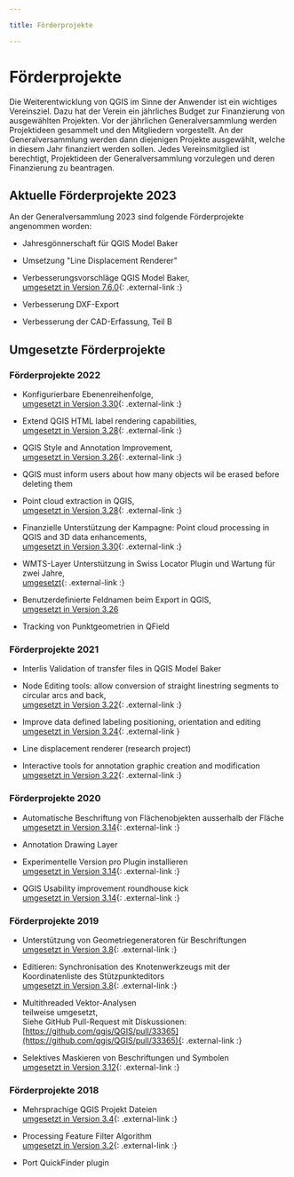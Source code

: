```yaml
---

title: Förderprojekte

---
```


# Förderprojekte

Die Weiterentwicklung von QGIS im Sinne der Anwender ist ein wichtiges Vereinsziel.
Dazu hat der Verein ein jährliches Budget zur Finanzierung von ausgewählten Projekten.
Vor der jährlichen Generalversammlung werden Projektideen gesammelt und den Mitgliedern
vorgestellt. An der Generalversammlung werden dann diejenigen Projekte ausgewählt,
welche in diesem Jahr finanziert werden sollen. Jedes Vereinsmitglied ist berechtigt,
Projektideen der Generalversammlung vorzulegen und deren Finanzierung zu beantragen.

## Aktuelle Förderprojekte 2023

An der Generalversammlung 2023 sind folgende Förderprojekte angenommen worden:

* Jahresgönnerschaft für QGIS Model Baker

* Umsetzung "Line Displacement Renderer"

* Verbesserungsvorschläge QGIS Model Baker,<br/>
  [umgesetzt in Version 7.6.0](https://github.com/opengisch/QgisModelBaker/releases/tag/v7.6.0){: .external-link :}

* Verbesserung DXF-Export

* Verbesserung der CAD-Erfassung, Teil B

## Umgesetzte Förderprojekte

### Förderprojekte 2022

* Konfigurierbare Ebenenreihenfolge,<br/>
  [umgesetzt in Version 3.30](https://qgis.org/en/site/forusers/visualchangelog330/index.html#feature-new-layer-ordering-improvements){: .external-link :}

* Extend QGIS HTML label rendering capabilities,<br/>
  [umgesetzt in Version 3.28](https://qgis.org/en/site/forusers/visualchangelog328/index.html#feature-add-support-for-html-bold-italic-font-size-and-font-family-to-labelling){: .external-link :}

* QGIS Style and Annotation Improvement,<br/>
  [umgesetzt in Version 3.26](https://qgis.org/en/site/forusers/visualchangelog326/index.html#feature-project-style-databases-support){: .external-link :}

* QGIS must inform users about how many objects wil be erased before deleting them

* Point cloud extraction in QGIS,<br/>
  [umgesetzt in Version 3.28](https://qgis.org/en/site/forusers/visualchangelog328/index.html#feature-point-cloud-layer-export){: .external-link :}

* Finanzielle Unterstützung der Kampagne: Point cloud processing in QGIS and 3D data enhancements,<br/>
  [umgesetzt in Version 3.30](https://www.lutraconsulting.co.uk/blog/2023/03/07/pointcloud-qgis-cf3-update1/){: .external-link :}

* WMTS-Layer Unterstützung in Swiss Locator Plugin und Wartung für zwei Jahre,<br/>
  [umgesetzt](https://www.opengis.ch/de/2023/06/13/unterstutzung-fur-wmts-in-qgis-swiss-locator/){: .external-link :}

* Benutzerdefinierte Feldnamen beim Export in QGIS,<br/>
  [umgesetzt in Version 3.26](https://qgis.org/en/site/forusers/visualchangelog326/index.html#feature-user-defined-field-names-in-export)

* Tracking von Punktgeometrien in QField

### Förderprojekte 2021

* Interlis Validation of transfer files in QGIS Model Baker

* Node Editing tools: allow conversion of straight linestring segments to circular
  arcs and back,<br/>
  [umgesetzt in Version 3.22](https://qgis.org/en/site/forusers/visualchangelog322/index.html#feature-convert-to-curve-with-vertex-tool){: .external-link :}

* Improve data defined labeling positioning, orientation and editing<br/>
  [umgesetzt in Version 3.24](https://qgis.org/en/site/forusers/visualchangelog324/index.html#feature-data-defined-label-positions-by-point-geometries){: .external-link }

* Line displacement renderer (research project)

* Interactive tools for annotation graphic creation and modification<br/>
  [umgesetzt in Version 3.22](https://qgis.org/en/site/forusers/visualchangelog322/index.html#annotations){: .external-link :}


### Förderprojekte 2020

* Automatische Beschriftung von Flächenobjekten ausserhalb der Fläche<br/>
  [umgesetzt in Version 3.14](https://qgis.org/en/site/forusers/visualchangelog314/index.html#feature-automatic-placement-of-labels-outside-polygons){: .external-link :}

* Annotation Drawing Layer

* Experimentelle Version pro Plugin installieren<br/>
  [umgesetzt in Version 3.14](https://qgis.org/en/site/forusers/visualchangelog314/index.html#feature-allow-users-to-install-stable-or-experimental-plugins){: .external-link :}

* QGIS Usability improvement roundhouse kick<br/>
  [umgesetzt in Version 3.14](https://qgis.org/en/site/forusers/visualchangelog314/index.html#feature-allow-the-drag-and-drop-of-a-layer-across-several-qgis-instances){: .external-link :}

### Förderprojekte 2019

* Unterstützung von Geometriegeneratoren für Beschriftungen<br/>
  [umgesetzt in Version 3.8](https://qgis.org/en/site/forusers/visualchangelog38/#feature-geometry-generators-for-labeling){: .external-link :}

* Editieren: Synchronisation des Knotenwerkzeugs mit der Koordinatenliste 
  des Stützpunkteditors<br/>
  [umgesetzt in Version 3.8](https://qgis.org/en/site/forusers/visualchangelog38/#feature-improvements-in-the-vertex-editor){: .external-link :}

* Multithreaded Vektor-Analysen<br/>
  teilweise umgesetzt,<br/>
  Siehe GitHub Pull-Request mit Diskussionen:
  [https://github.com/qgis/QGIS/pull/33365](https://github.com/qgis/QGIS/pull/33365){: .external-link :}

* Selektives Maskieren von Beschriftungen und Symbolen<br/>
  [umgesetzt in Version 3.12](https://github.com/qgis/QGIS/pull/30747){: .external-link :}

### Förderprojekte 2018

* Mehrsprachige QGIS Projekt Dateien<br/>
  [umgesetzt in Version 3.4](https://www.opengis.ch/de/2018/09/11/qgis-speaks-a-lot-of-languages/){: .external-link :}

* Processing Feature Filter Algorithm<br/>
  [umgesetzt in Version 3.2](https://qgis.org/en/site/forusers/visualchangelog32/index.html#feature-feature-filter-algorithm-for-processing-models){: .external-link :}

* Port QuickFinder plugin<br/>